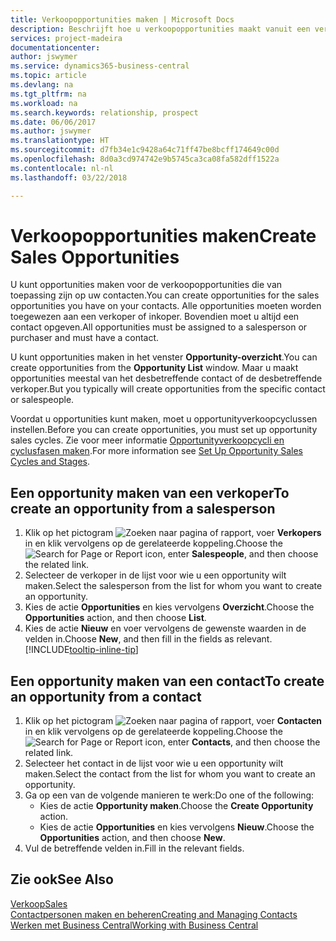 ```yaml
---
title: Verkoopopportunities maken | Microsoft Docs
description: Beschrijft hoe u verkoopopportunities maakt vanuit een verkoper of contact in Business Central.
services: project-madeira
documentationcenter: 
author: jswymer
ms.service: dynamics365-business-central
ms.topic: article
ms.devlang: na
ms.tgt_pltfrm: na
ms.workload: na
ms.search.keywords: relationship, prospect
ms.date: 06/06/2017
ms.author: jswymer
ms.translationtype: HT
ms.sourcegitcommit: d7fb34e1c9428a64c71ff47be8bcff174649c00d
ms.openlocfilehash: 8d0a3cd974742e9b5745ca3ca08fa582dff1522a
ms.contentlocale: nl-nl
ms.lasthandoff: 03/22/2018

---
```

# <a name="create-sales-opportunities"></a><span data-ttu-id="aeafb-103">Verkoopopportunities maken</span><span class="sxs-lookup"><span data-stu-id="aeafb-103">Create Sales Opportunities</span></span>
<span data-ttu-id="aeafb-104">U kunt opportunities maken voor de verkoopopportunities die van toepassing zijn op uw contacten.</span><span class="sxs-lookup"><span data-stu-id="aeafb-104">You can create opportunities for the sales opportunities you have on your contacts.</span></span> <span data-ttu-id="aeafb-105">Alle opportunities moeten worden toegewezen aan een verkoper of inkoper. Bovendien moet u altijd een contact opgeven.</span><span class="sxs-lookup"><span data-stu-id="aeafb-105">All opportunities must be assigned to a salesperson or purchaser and must have a contact.</span></span>

<span data-ttu-id="aeafb-106">U kunt opportunities maken in het venster **Opportunity-overzicht**.</span><span class="sxs-lookup"><span data-stu-id="aeafb-106">You can create opportunities from the **Opportunity List** window.</span></span> <span data-ttu-id="aeafb-107">Maar u maakt opportunities meestal van het desbetreffende contact of de desbetreffende verkoper.</span><span class="sxs-lookup"><span data-stu-id="aeafb-107">But you typically will create opportunities from the specific contact or salespeople.</span></span>

<span data-ttu-id="aeafb-108">Voordat u opportunities kunt maken, moet u opportunityverkoopcyclussen instellen.</span><span class="sxs-lookup"><span data-stu-id="aeafb-108">Before you can create opportunities, you must set up opportunity sales cycles.</span></span> <span data-ttu-id="aeafb-109">Zie voor meer informatie [Opportunityverkoopcycli en cyclusfasen maken](marketing-how-setup-opportunity-sales-cycles-stages.md).</span><span class="sxs-lookup"><span data-stu-id="aeafb-109">For more information see [Set Up Opportunity Sales Cycles and Stages](marketing-how-setup-opportunity-sales-cycles-stages.md).</span></span>

## <a name="to-create-an-opportunity-from-a-salesperson"></a><span data-ttu-id="aeafb-110">Een opportunity maken van een verkoper</span><span class="sxs-lookup"><span data-stu-id="aeafb-110">To create an opportunity from a salesperson</span></span>
1. <span data-ttu-id="aeafb-111">Klik op het pictogram ![Zoeken naar pagina of rapport](media/ui-search/search_small.png "pictogram Zoeken naar pagina of rapport"), voer **Verkopers** in en klik vervolgens op de gerelateerde koppeling.</span><span class="sxs-lookup"><span data-stu-id="aeafb-111">Choose the ![Search for Page or Report](media/ui-search/search_small.png "Search for Page or Report icon") icon, enter **Salespeople**, and then choose the related link.</span></span>
2. <span data-ttu-id="aeafb-112">Selecteer de verkoper in de lijst voor wie u een opportunity wilt maken.</span><span class="sxs-lookup"><span data-stu-id="aeafb-112">Select the salesperson from the list for whom you want to create an opportunity.</span></span>
3. <span data-ttu-id="aeafb-113">Kies de actie **Opportunities** en kies vervolgens **Overzicht**.</span><span class="sxs-lookup"><span data-stu-id="aeafb-113">Choose the **Opportunities** action, and then choose **List**.</span></span>
4. <span data-ttu-id="aeafb-114">Kies de actie **Nieuw** en voer vervolgens de gewenste waarden in de velden in.</span><span class="sxs-lookup"><span data-stu-id="aeafb-114">Choose **New**, and then fill in the fields as relevant.</span></span> [!INCLUDE[tooltip-inline-tip](includes/tooltip-inline-tip_md.md)]  



## <a name="to-create-an-opportunity-from-a-contact"></a><span data-ttu-id="aeafb-115">Een opportunity maken van een contact</span><span class="sxs-lookup"><span data-stu-id="aeafb-115">To create an opportunity from a contact</span></span>
1. <span data-ttu-id="aeafb-116">Klik op het pictogram ![Zoeken naar pagina of rapport](media/ui-search/search_small.png "pictogram Zoeken naar pagina of rapport"), voer **Contacten** in en klik vervolgens op de gerelateerde koppeling.</span><span class="sxs-lookup"><span data-stu-id="aeafb-116">Choose the ![Search for Page or Report](media/ui-search/search_small.png "Search for Page or Report icon") icon, enter **Contacts**, and then choose the related link.</span></span>
2. <span data-ttu-id="aeafb-117">Selecteer het contact in de lijst voor wie u een opportunity wilt maken.</span><span class="sxs-lookup"><span data-stu-id="aeafb-117">Select the contact from the list for whom you want to create an opportunity.</span></span>
3. <span data-ttu-id="aeafb-118">Ga op een van de volgende manieren te werk:</span><span class="sxs-lookup"><span data-stu-id="aeafb-118">Do one of the following:</span></span>
   * <span data-ttu-id="aeafb-119">Kies de actie **Opportunity maken**.</span><span class="sxs-lookup"><span data-stu-id="aeafb-119">Choose the **Create Opportunity** action.</span></span>
   * <span data-ttu-id="aeafb-120">Kies de actie **Opportunities** en kies vervolgens **Nieuw**.</span><span class="sxs-lookup"><span data-stu-id="aeafb-120">Choose the  **Opportunities** action, and then choose **New**.</span></span>
4. <span data-ttu-id="aeafb-121">Vul de betreffende velden in.</span><span class="sxs-lookup"><span data-stu-id="aeafb-121">Fill in the relevant fields.</span></span>

## <a name="see-also"></a><span data-ttu-id="aeafb-122">Zie ook</span><span class="sxs-lookup"><span data-stu-id="aeafb-122">See Also</span></span>
[<span data-ttu-id="aeafb-123">Verkoop</span><span class="sxs-lookup"><span data-stu-id="aeafb-123">Sales</span></span>](sales-manage-sales.md)  
[<span data-ttu-id="aeafb-124">Contactpersonen maken en beheren</span><span class="sxs-lookup"><span data-stu-id="aeafb-124">Creating and Managing Contacts</span></span>](marketing-contacts.md)  
[<span data-ttu-id="aeafb-125">Werken met Business Central</span><span class="sxs-lookup"><span data-stu-id="aeafb-125">Working with Business Central</span></span>](ui-work-product.md)

